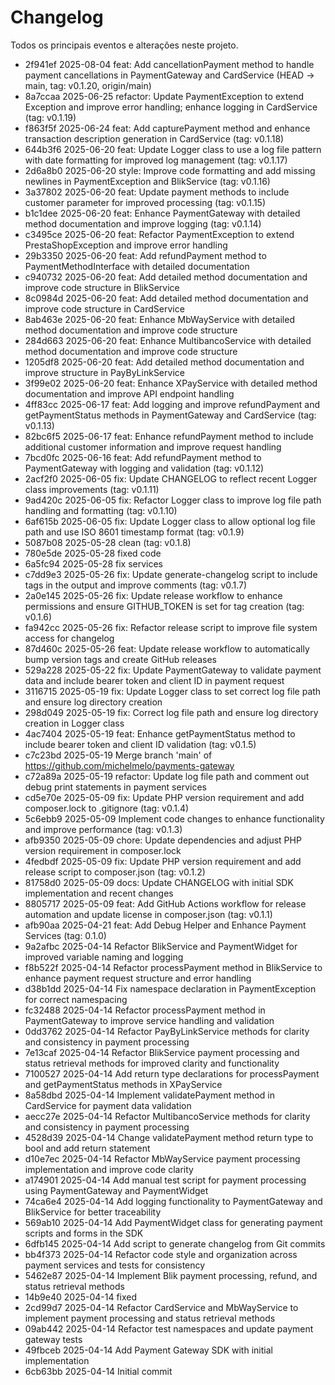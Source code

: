 # Changelog

Todos os principais eventos e alterações neste projeto.

- 2f941ef 2025-08-04 feat: Add cancellationPayment method to handle payment cancellations in PaymentGateway and CardService  (HEAD -> main, tag: v0.1.20, origin/main)
- 8a7ccaa 2025-06-25 refactor: Update PaymentException to extend Exception and improve error handling; enhance logging in CardService  (tag: v0.1.19)
- f863f5f 2025-06-24 feat: Add capturePayment method and enhance transaction description generation in CardService  (tag: v0.1.18)
- 644b3f6 2025-06-20 feat: Update Logger class to use a log file pattern with date formatting for improved log management  (tag: v0.1.17)
- 2d6a8b0 2025-06-20 style: Improve code formatting and add missing newlines in PaymentException and BlikService  (tag: v0.1.16)
- 3a37802 2025-06-20 feat: Update payment methods to include customer parameter for improved processing  (tag: v0.1.15)
- b1c1dee 2025-06-20 feat: Enhance PaymentGateway with detailed method documentation and improve logging  (tag: v0.1.14)
- c3495ce 2025-06-20 feat: Refactor PaymentException to extend PrestaShopException and improve error handling
- 29b3350 2025-06-20 feat: Add refundPayment method to PaymentMethodInterface with detailed documentation
- c940732 2025-06-20 feat: Add detailed method documentation and improve code structure in BlikService
- 8c0984d 2025-06-20 feat: Add detailed method documentation and improve code structure in CardService
- 8ab463e 2025-06-20 feat: Enhance MbWayService with detailed method documentation and improve code structure
- 284d663 2025-06-20 feat: Enhance MultibancoService with detailed method documentation and improve code structure
- 1205df8 2025-06-20 feat: Add detailed method documentation and improve structure in PayByLinkService
- 3f99e02 2025-06-20 feat: Enhance XPayService with detailed method documentation and improve API endpoint handling
- 4ff83cc 2025-06-17 feat: Add logging and improve refundPayment and getPaymentStatus methods in PaymentGateway and CardService  (tag: v0.1.13)
- 82bc6f5 2025-06-17 feat: Enhance refundPayment method to include additional customer information and improve request handling
- 7bcd0fc 2025-06-16 feat: Add refundPayment method to PaymentGateway with logging and validation  (tag: v0.1.12)
- 2acf2f0 2025-06-05 fix: Update CHANGELOG to reflect recent Logger class improvements  (tag: v0.1.11)
- 9ad420c 2025-06-05 fix: Refactor Logger class to improve log file path handling and formatting  (tag: v0.1.10)
- 6af615b 2025-06-05 fix: Update Logger class to allow optional log file path and use ISO 8601 timestamp format  (tag: v0.1.9)
- 5087b08 2025-05-28 clean  (tag: v0.1.8)
- 780e5de 2025-05-28 fixed code
- 6a5fc94 2025-05-28 fix services
- c7dd9e3 2025-05-26 fix: Update generate-changelog script to include tags in the output and improve comments  (tag: v0.1.7)
- 2a0e145 2025-05-26 fix: Update release workflow to enhance permissions and ensure GITHUB_TOKEN is set for tag creation  (tag: v0.1.6)
- fa942cc 2025-05-26 fix: Refactor release script to improve file system access for changelog
- 87d460c 2025-05-26 feat: Update release workflow to automatically bump version tags and create GitHub releases
- 529a228 2025-05-22 fix: Update PaymentGateway to validate payment data and include bearer token and client ID in payment request
- 3116715 2025-05-19 fix: Update Logger class to set correct log file path and ensure log directory creation
- 298d049 2025-05-19 fix: Correct log file path and ensure log directory creation in Logger class
- 4ac7404 2025-05-19 feat: Enhance getPaymentStatus method to include bearer token and client ID validation  (tag: v0.1.5)
- c7c23bd 2025-05-19 Merge branch 'main' of https://github.com/michelmelo/payments-gateway
- c72a89a 2025-05-19 refactor: Update log file path and comment out debug print statements in payment services
- cd5e70e 2025-05-09 fix: Update PHP version requirement and add composer.lock to .gitignore  (tag: v0.1.4)
- 5c6ebb9 2025-05-09 Implement code changes to enhance functionality and improve performance  (tag: v0.1.3)
- afb9350 2025-05-09 chore: Update dependencies and adjust PHP version requirement in composer.lock
- 4fedbdf 2025-05-09 fix: Update PHP version requirement and add release script to composer.json  (tag: v0.1.2)
- 81758d0 2025-05-09 docs: Update CHANGELOG with initial SDK implementation and recent changes
- 8805717 2025-05-09 feat: Add GitHub Actions workflow for release automation and update license in composer.json  (tag: v0.1.1)
- afb90aa 2025-04-21 feat: Add Debug Helper and Enhance Payment Services  (tag: 0.1.0)
- 9a2afbc 2025-04-14 Refactor BlikService and PaymentWidget for improved variable naming and logging
- f8b522f 2025-04-14 Refactor processPayment method in BlikService to enhance payment request structure and error handling
- d38b1dd 2025-04-14 Fix namespace declaration in PaymentException for correct namespacing
- fc32488 2025-04-14 Refactor processPayment method in PaymentGateway to improve service handling and validation
- 0dd3762 2025-04-14 Refactor PayByLinkService methods for clarity and consistency in payment processing
- 7e13caf 2025-04-14 Refactor BlikService payment processing and status retrieval methods for improved clarity and functionality
- 7100527 2025-04-14 Add return type declarations for processPayment and getPaymentStatus methods in XPayService
- 8a58dbd 2025-04-14 Implement validatePayment method in CardService for payment data validation
- aecc27e 2025-04-14 Refactor MultibancoService methods for clarity and consistency in payment processing
- 4528d39 2025-04-14 Change validatePayment method return type to bool and add return statement
- d10e7ec 2025-04-14 Refactor MbWayService payment processing implementation and improve code clarity
- a174901 2025-04-14 Add manual test script for payment processing using PaymentGateway and PaymentWidget
- 74ca6e4 2025-04-14 Add logging functionality to PaymentGateway and BlikService for better traceability
- 569ab10 2025-04-14 Add PaymentWidget class for generating payment scripts and forms in the SDK
- 6dfb145 2025-04-14 Add script to generate changelog from Git commits
- bb4f373 2025-04-14 Refactor code style and organization across payment services and tests for consistency
- 5462e87 2025-04-14 Implement Blik payment processing, refund, and status retrieval methods
- 14b9e40 2025-04-14 fixed
- 2cd99d7 2025-04-14 Refactor CardService and MbWayService to implement payment processing and status retrieval methods
- 09ab442 2025-04-14 Refactor test namespaces and update payment gateway tests
- 49fbceb 2025-04-14 Add Payment Gateway SDK with initial implementation
- 6cb63bb 2025-04-14 Initial commit
